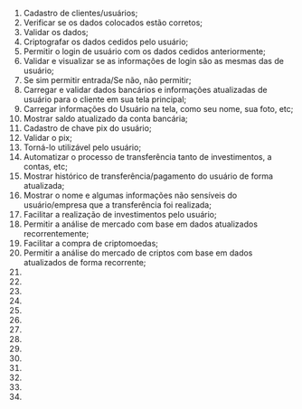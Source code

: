 1) Cadastro de clientes/usuários;
2) Verificar se os dados colocados estão corretos;
3) Validar os dados;
4) Criptografar os dados cedidos pelo usuário;
5) Permitir o login de usuário com os dados cedidos anteriormente;
6) Validar e visualizar se as informações de login são as mesmas das de usuário;
7) Se sim permitir entrada/Se não, não permitir;
8) Carregar e validar dados bancários e informações atualizadas de usuário para o cliente em sua tela principal;
9) Carregar informações do Usuário na tela, como seu nome, sua foto, etc;
10) Mostrar saldo atualizado da conta bancária;
11) Cadastro de chave pix do usuário;
12) Validar o pix;
13) Torná-lo utilizável pelo usuário;
14) Automatizar o processo de transferência tanto de investimentos, a contas, etc;
15) Mostrar histórico de transferência/pagamento do usuário de forma atualizada;
16) Mostrar o nome e algumas informações não sensíveis do usuário/empresa que a transferência foi realizada;
17) Facilitar a realização de investimentos pelo usuário;
18) Permitir a análise de mercado com base em dados atualizados recorrentemente;
19) Facilitar a compra de criptomoedas;
20) Permitir a análise do mercado de criptos com base em dados atualizados de forma recorrente;
21)
22)
23)
24)
25)
26)
27)
28)
29)
30)
31)
32)
33)
34)
